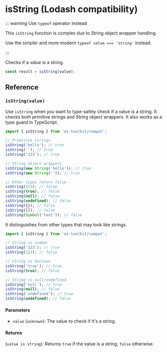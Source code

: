 # isString (Lodash compatibility)

::: warning Use `typeof` operator instead

This `isString` function is complex due to String object wrapper handling.

Use the simpler and more modern `typeof value === 'string'` instead.

:::

Checks if a value is a string.

```typescript
const result = isString(value);
```

## Reference

### `isString(value)`

Use `isString` when you want to type-safely check if a value is a string. It checks both primitive strings and String object wrappers. It also works as a type guard in TypeScript.

```typescript
import { isString } from 'es-toolkit/compat';

// Primitive strings
isString('hello'); // true
isString(''); // true
isString('123'); // true

// String object wrappers
isString(new String('hello')); // true
isString(new String('')); // true

// Other types return false
isString(123); // false
isString(true); // false
isString(null); // false
isString(undefined); // false
isString({}); // false
isString([]); // false
isString(Symbol('test')); // false
```

It distinguishes from other types that may look like strings.

```typescript
import { isString } from 'es-toolkit/compat';

// String vs number
isString('123'); // true
isString(123); // false

// String vs boolean
isString('true'); // true
isString(true); // false

// String vs null/undefined
isString('null'); // true
isString(null); // false
isString('undefined'); // true
isString(undefined); // false
```

#### Parameters

- `value` (`unknown`): The value to check if it's a string.

#### Returns

(`value is string`): Returns `true` if the value is a string, `false` otherwise.

